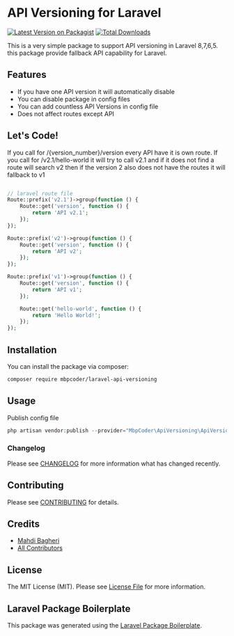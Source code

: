 # API Versioning for Laravel

[![Latest Version on Packagist](https://img.shields.io/packagist/v/mbpcoder/laravel-api-versioning.svg?style=flat-square)](https://packagist.org/packages/mbpcoder/laravel-api-versioning)
[![Total Downloads](https://img.shields.io/packagist/dt/mbpcoder/laravel-api-versioning.svg?style=flat-square)](https://packagist.org/packages/mbpcoder/laravel-api-versioning)

This is a very simple package to support API versioning in Laravel 8,7,6,5. this package provide fallback API capability for Laravel.

## Features
* If you have one API version it will automatically disable
* You can disable package in config files
* You can add countless API Versions in config file
* Does not affect routes except API

## Let's Code!
If you call for /{version_number}/version every API have it is own route.
If you call for /v2.1/hello-world it will try to call v2.1 and if it does not find a route will search v2
then if the version 2 also does not have the routes it will fallback to v1
``` php

// laravel route file
Route::prefix('v2.1')->group(function () {
    Route::get('version', function () {
        return 'API v2.1';
    });
});

Route::prefix('v2')->group(function () {
    Route::get('version', function () {
        return 'API v2';
    });
});

Route::prefix('v1')->group(function () {
    Route::get('version', function () {
        return 'API v1';
    });

    Route::get('hello-world', function () {
        return 'Hello World!';
    });
});

```

## Installation

You can install the package via composer:

```bash
composer require mbpcoder/laravel-api-versioning
```

## Usage

Publish config file

``` php
php artisan vendor:publish --provider="MbpCoder\ApiVersioning\ApiVersioningServiceProvider"
```

### Changelog

Please see [CHANGELOG](CHANGELOG.md) for more information what has changed recently.

## Contributing

Please see [CONTRIBUTING](CONTRIBUTING.md) for details.

## Credits

- [Mahdi Bagheri](https://github.com/mbpcoder)
- [All Contributors](../../contributors)

## License

The MIT License (MIT). Please see [License File](LICENSE.md) for more information.

## Laravel Package Boilerplate

This package was generated using the [Laravel Package Boilerplate](https://laravelpackageboilerplate.com).
